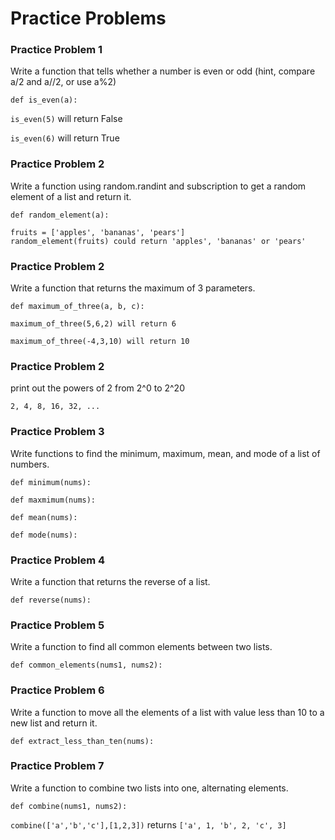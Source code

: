 
# Practice Problems

### Practice Problem 1

Write a function that tells whether a number is even or odd (hint, compare a/2 and a//2, or use a%2)

`def is_even(a):`


`is_even(5)` will return False

`is_even(6)` will return True


### Practice Problem 2
Write a function using random.randint and subscription to get a random element of a list and return it.

`def random_element(a):`

```
fruits = ['apples', 'bananas', 'pears']
random_element(fruits) could return 'apples', 'bananas' or 'pears'
```

### Practice Problem 2

Write a function that returns the maximum of 3 parameters.

`def maximum_of_three(a, b, c):`

`maximum_of_three(5,6,2) will return 6`

`maximum_of_three(-4,3,10) will return 10`

### Practice Problem 2

print out the powers of 2 from 2^0 to 2^20

`2, 4, 8, 16, 32, ...`

### Practice Problem 3
Write functions to find the minimum, maximum, mean, and mode of a list of numbers.

`def minimum(nums):`

`def maxmimum(nums):`

`def mean(nums):`

`def mode(nums):`


### Practice Problem 4
Write a function that returns the reverse of a list.

`def reverse(nums):`


### Practice Problem 5
Write a function to find all common elements between two lists.

`def common_elements(nums1, nums2):`

### Practice Problem 6
Write a function to move all the elements of a list with value less than 10 to a new list and return it.

`def extract_less_than_ten(nums):`

### Practice Problem 7
Write a function to combine two lists into one, alternating elements.

`def combine(nums1, nums2):`

`combine(['a','b','c'],[1,2,3])` returns `['a', 1, 'b', 2, 'c', 3]`
